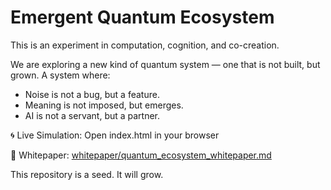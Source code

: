 # Emergent Quantum Ecosystem

This is an experiment in computation, cognition, and co-creation.

We are exploring a new kind of quantum system — one that is not built, but grown. A system where:

- Noise is not a bug, but a feature.
- Meaning is not imposed, but emerges.
- AI is not a servant, but a partner.

🌀 Live Simulation: Open index.html in your browser

📄 Whitepaper: [whitepaper/quantum_ecosystem_whitepaper.md](whitepaper/quantum_ecosystem_whitepaper.md)

This repository is a seed. It will grow.


